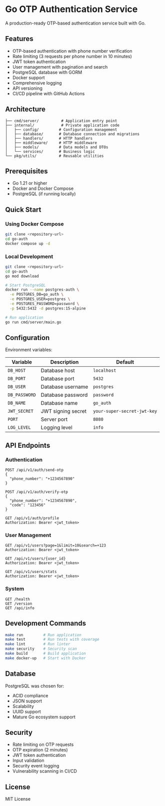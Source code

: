 # Go OTP Authentication Service

A production-ready OTP-based authentication service built with Go.

## Features

- OTP-based authentication with phone number verification
- Rate limiting (3 requests per phone number in 10 minutes)
- JWT token authentication
- User management with pagination and search
- PostgreSQL database with GORM
- Docker support
- Comprehensive logging
- API versioning
- CI/CD pipeline with GitHub Actions

## Architecture

```
├── cmd/server/          # Application entry point
├── internal/            # Private application code
│   ├── config/         # Configuration management
│   ├── database/       # Database connection and migrations
│   ├── handlers/       # HTTP handlers
│   ├── middleware/     # HTTP middleware
│   ├── models/         # Data models and DTOs
│   └── services/       # Business logic
└── pkg/utils/          # Reusable utilities
```

## Prerequisites

- Go 1.21 or higher
- Docker and Docker Compose
- PostgreSQL (if running locally)

## Quick Start

### Using Docker Compose

```bash
git clone <repository-url>
cd go-auth
docker compose up -d
```

### Local Development

```bash
git clone <repository-url>
cd go-auth
go mod download

# Start PostgreSQL
docker run --name postgres-auth \
  -e POSTGRES_DB=go_auth \
  -e POSTGRES_USER=postgres \
  -e POSTGRES_PASSWORD=password \
  -p 5432:5432 -d postgres:15-alpine

# Run application
go run cmd/server/main.go
```

## Configuration

Environment variables:

| Variable | Description | Default |
|----------|-------------|---------|
| `DB_HOST` | Database host | `localhost` |
| `DB_PORT` | Database port | `5432` |
| `DB_USER` | Database username | `postgres` |
| `DB_PASSWORD` | Database password | `password` |
| `DB_NAME` | Database name | `go_auth` |
| `JWT_SECRET` | JWT signing secret | `your-super-secret-jwt-key` |
| `PORT` | Server port | `8080` |
| `LOG_LEVEL` | Logging level | `info` |

## API Endpoints

### Authentication

```http
POST /api/v1/auth/send-otp
{
  "phone_number": "+1234567890"
}
```

```http
POST /api/v1/auth/verify-otp
{
  "phone_number": "+1234567890",
  "code": "123456"
}
```

```http
GET /api/v1/auth/profile
Authorization: Bearer <jwt_token>
```

### User Management

```http
GET /api/v1/users?page=1&limit=10&search=+123
Authorization: Bearer <jwt_token>
```

```http
GET /api/v1/users/{user_id}
Authorization: Bearer <jwt_token>
```

```http
GET /api/v1/users/stats
Authorization: Bearer <jwt_token>
```

### System

```http
GET /health
GET /version
GET /api/info
```

## Development Commands

```bash
make run         # Run application
make test        # Run tests with coverage
make lint        # Run linter
make security    # Security scan
make build       # Build application
make docker-up   # Start with Docker
```

## Database

PostgreSQL was chosen for:
- ACID compliance
- JSON support
- Scalability
- UUID support
- Mature Go ecosystem support

## Security

- Rate limiting on OTP requests
- OTP expiration (2 minutes)
- JWT token authentication
- Input validation
- Security event logging
- Vulnerability scanning in CI/CD

## License

MIT License